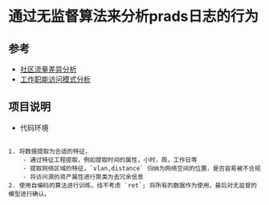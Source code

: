 # 通过无监督算法来分析prads日志的行为

## 参考
- [社区流量差异分析](https://d3fend.mitre.org/technique/d3f:NetworkTrafficCommunityDeviation)
- [工作职能访问模式分析](https://d3fend.mitre.org/technique/d3f:JobFunctionAccessPatternAnalysis)

## 项目说明
- 代码环境


```

1. 将数据提取为合适的特征，
    - 通过特征工程提取，例如提取时间的属性，小时，周，工作日等
    - 提取网络区域的特征，`vlan,distance` 归纳为网络空间的位置，是否容易被不合规
    - 将访问源的资产属性进行聚类为去冗余信息
2. 使用自编码的算法进行训练，线不考虑 `ret`; 将所有的数据作为使用，最后对无监督的模型进行确认。

```